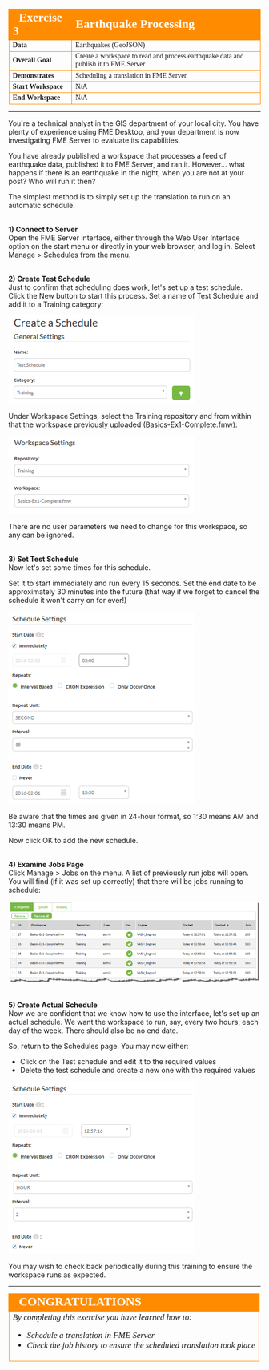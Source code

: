 <!--Instructor Notes-->
<!--This exercise uses a basic amount of FME Workbench as a test for students-->
<!--If students have problems now, it is unlikely they will have much success at further exercises-->

<!--Exercise Section-->


<table style="border-spacing: 0px;border-collapse: collapse;font-family:serif">
<tr>
<td width=25% style="vertical-align:middle;background-color:darkorange;border: 2px solid darkorange">
<i class="fa fa-cogs fa-lg fa-pull-left fa-fw" style="color:white;padding-right: 12px;vertical-align:text-top"></i>
<span style="color:white;font-size:x-large;font-weight: bold">Exercise 3 </span>
</td>
<td style="border: 2px solid darkorange;background-color:darkorange;color:white">
<span style="color:white;font-size:x-large;font-weight: bold">Earthquake Processing</span>
</td>
</tr>

<tr>
<td style="border: 1px solid darkorange; font-weight: bold">Data</td>
<td style="border: 1px solid darkorange">Earthquakes (GeoJSON)</td>
</tr>

<tr>
<td style="border: 1px solid darkorange; font-weight: bold">Overall Goal</td>
<td style="border: 1px solid darkorange">Create a workspace to read and process earthquake data and publish it to FME Server</td>
</tr>

<tr>
<td style="border: 1px solid darkorange; font-weight: bold">Demonstrates</td>
<td style="border: 1px solid darkorange">Scheduling a translation in FME Server</td>
</tr>

<tr>
<td style="border: 1px solid darkorange; font-weight: bold">Start Workspace</td>
<td style="border: 1px solid darkorange">N/A</td>
</tr>

<tr>
<td style="border: 1px solid darkorange; font-weight: bold">End Workspace</td>
<td style="border: 1px solid darkorange">N/A</td>
</tr>

</table>

---

You're a technical analyst in the GIS department of your local city. You have plenty of experience using FME Desktop, and your department is now investigating FME Server to evaluate its capabilities.

You have already published a workspace that processes a feed of earthquake data, published it to FME Server, and ran it. However... what happens if there is an earthquake in the night, when you are not at your post? Who will run it then?

The simplest method is to simply set up the translation to run on an automatic schedule. 


<br>**1) Connect to Server**
<br>Open the FME Server interface, either through the Web User Interface option on the start menu or directly in your web browser, and log in. Select Manage &gt; Schedules from the menu.


<br>**2) Create Test Schedule**
<br>Just to confirm that scheduling does work, let's set up a test schedule. Click the New button to start this process. Set a name of Test Schedule and add it to a Training category:

![](./Images/Img1.55.Ex3.CreateTestSchedule.png)

Under Workspace Settings, select the Training repository and from within that the workspace previously uploaded (Basics-Ex1-Complete.fmw):

![](./Images/Img1.56.Ex3.CreateTestScheduleWorkspace.png) 

There are no user parameters we need to change for this workspace, so any can be ignored.


<br>**3) Set Test Schedule**
<br>Now let's set some times for this schedule.

Set it to start immediately and run every 15 seconds. Set the end date to be approximately 30 minutes into the future (that way if we forget to cancel the schedule it won't carry on for ever!)

![](./Images/Img1.57.Ex3.CreateTestScheduleTimes.png)

Be aware that the times are given in 24-hour format, so 1:30 means AM and 13:30 means PM.

Now click OK to add the new schedule.



<br>**4) Examine Jobs Page**
<br>Click Manage &gt; Jobs on the menu. A list of previously run jobs will open. You will find (if it was set up correctly) that there will be jobs running to schedule:

![](./Images/Img1.58.Ex3.CreateTestScheduleJobHistory.png)


<br>**5) Create Actual Schedule**
<br>Now we are confident that we know how to use the interface, let's set up an actual schedule. We want the workspace to run, say, every two hours, each day of the week. There should also be no end date.

So, return to the Schedules page. You may now either:

- Click on the Test schedule and edit it to the required values
- Delete the test schedule and create a new one with the required values

![](./Images/Img1.59.Ex3.CreateRealSchedule.png)

You may wish to check back periodically during this training to ensure the workspace runs as expected.

---

<!--Exercise Congratulations Section--> 

<table style="border-spacing: 0px">
<tr>
<td style="vertical-align:middle;background-color:darkorange;border: 2px solid darkorange">
<i class="fa fa-thumbs-o-up fa-lg fa-pull-left fa-fw" style="color:white;padding-right: 12px;vertical-align:text-top"></i>
<span style="color:white;font-size:x-large;font-weight: bold;font-family:serif">CONGRATULATIONS</span>
</td>
</tr>

<tr>
<td style="border: 1px solid darkorange">
<span style="font-family:serif; font-style:italic; font-size:larger">
By completing this exercise you have learned how to:
<br>
<ul><li>Schedule a translation in FME Server</li>
<li>Check the job history to ensure the scheduled translation took place</li></ul>
</span>
</td>
</tr>
</table>